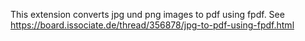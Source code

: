 This extension converts jpg und png images to pdf using fpdf.
See https://board.issociate.de/thread/356878/jpg-to-pdf-using-fpdf.html
